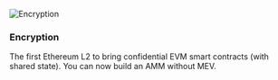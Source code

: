 ![Encryption](/assets/images/encrypted-f5ba0dc0fd0a1ec3e232e10732ec1063.png)

### Encryption

The first Ethereum L2 to bring confidential EVM smart contracts (with shared state). You can now build an AMM without MEV.

